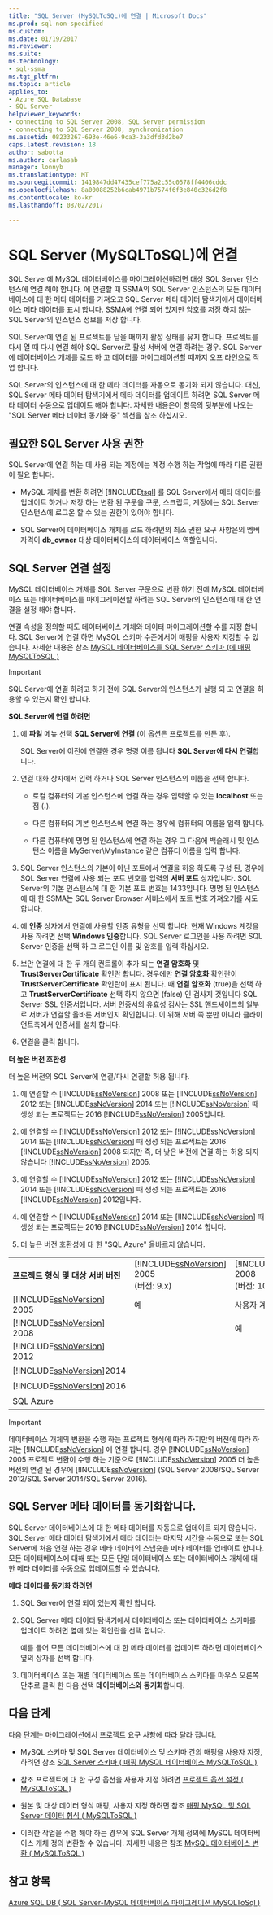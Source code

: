 ```yaml
---
title: "SQL Server (MySQLToSQL)에 연결 | Microsoft Docs"
ms.prod: sql-non-specified
ms.custom: 
ms.date: 01/19/2017
ms.reviewer: 
ms.suite: 
ms.technology:
- sql-ssma
ms.tgt_pltfrm: 
ms.topic: article
applies_to:
- Azure SQL Database
- SQL Server
helpviewer_keywords:
- connecting to SQL Server 2008, SQL Server permission
- connecting to SQL Server 2008, synchronization
ms.assetid: 08233267-693e-46e6-9ca3-3a3dfd3d2be7
caps.latest.revision: 18
author: sabotta
ms.author: carlasab
manager: lonnyb
ms.translationtype: MT
ms.sourcegitcommit: 1419847dd47435cef775a2c55c0578ff4406cddc
ms.openlocfilehash: 8a00088252b6cab4971b7574f6f3e840c326d2f8
ms.contentlocale: ko-kr
ms.lasthandoff: 08/02/2017

---
```

# <a name="connecting-to-sql-server-mysqltosql"></a>SQL Server (MySQLToSQL)에 연결
SQL Server에 MySQL 데이터베이스를 마이그레이션하려면 대상 SQL Server 인스턴스에 연결 해야 합니다. 에 연결할 때 SSMA의 SQL Server 인스턴스의 모든 데이터베이스에 대 한 메타 데이터를 가져오고 SQL Server 메타 데이터 탐색기에서 데이터베이스 메타 데이터를 표시 합니다. SSMA에 연결 되어 있지만 암호를 저장 하지 않는 SQL Server의 인스턴스 정보를 저장 합니다.  
  
SQL Server에 연결 된 프로젝트를 닫을 때까지 활성 상태를 유지 합니다. 프로젝트를 다시 열 때 다시 연결 해야 SQL Server로 활성 서버에 연결 하려는 경우. SQL Server에 데이터베이스 개체를 로드 하 고 데이터를 마이그레이션할 때까지 오프 라인으로 작업 합니다.  
  
SQL Server의 인스턴스에 대 한 메타 데이터를 자동으로 동기화 되지 않습니다. 대신, SQL Server 메타 데이터 탐색기에서 메타 데이터를 업데이트 하려면 SQL Server 메타 데이터 수동으로 업데이트 해야 합니다. 자세한 내용은이 항목의 뒷부분에 나오는 "SQL Server 메타 데이터 동기화 중" 섹션을 참조 하십시오.  
  
## <a name="required-sql-server-permissions"></a>필요한 SQL Server 사용 권한  
SQL Server에 연결 하는 데 사용 되는 계정에는 계정 수행 하는 작업에 따라 다른 권한이 필요 합니다.  
  
-   MySQL 개체를 변환 하려면 [!INCLUDE[tsql](../../includes/tsql_md.md)] 를 SQL Server에서 메타 데이터를 업데이트 하거나 저장 하는 변환 된 구문을 구문, 스크립트, 계정에는 SQL Server 인스턴스에 로그온 할 수 있는 권한이 있어야 합니다.  
  
-   SQL Server에 데이터베이스 개체를 로드 하려면의 최소 권한 요구 사항은의 멤버 자격이 **db_owner** 대상 데이터베이스의 데이터베이스 역할입니다.  
  
## <a name="establishing-a-sql-server-connection"></a>SQL Server 연결 설정  
MySQL 데이터베이스 개체를 SQL Server 구문으로 변환 하기 전에 MySQL 데이터베이스 또는 데이터베이스를 마이그레이션할 하려는 SQL Server의 인스턴스에 대 한 연결을 설정 해야 합니다.  
  
연결 속성을 정의할 때도 데이터베이스 개체와 데이터 마이그레이션할 수를 지정 합니다. SQL Server에 연결 하면 MySQL 스키마 수준에서이 매핑을 사용자 지정할 수 있습니다. 자세한 내용은 참조 [MySQL 데이터베이스를 SQL Server 스키마 &#40;에 매핑 MySQLToSQL &#41;](../../ssma/mysql/mapping-mysql-databases-to-sql-server-schemas-mysqltosql.md)  
  
> [!IMPORTANT]  
> SQL Server에 연결 하려고 하기 전에 SQL Server의 인스턴스가 실행 되 고 연결을 허용할 수 있는지 확인 합니다.  
  
**SQL Server에 연결 하려면**  
  
1.  에 **파일** 메뉴 선택 **SQL Server에 연결** (이 옵션은 프로젝트를 만든 후).  
  
    SQL Server에 이전에 연결한 경우 명령 이름 됩니다 **SQL Server에 다시 연결**합니다.  
  
2.  연결 대화 상자에서 입력 하거나 SQL Server 인스턴스의 이름을 선택 합니다.  
  
    -   로컬 컴퓨터의 기본 인스턴스에 연결 하는 경우 입력할 수 있는 **localhost** 또는 점 (**.**).  
  
    -   다른 컴퓨터의 기본 인스턴스에 연결 하는 경우에 컴퓨터의 이름을 입력 합니다.  
  
    -   다른 컴퓨터에 명명 된 인스턴스에 연결 하는 경우 그 다음에 백슬래시 및 인스턴스 이름을 MyServer\MyInstance 같은 컴퓨터 이름을 입력 합니다.  
  
3.  SQL Server 인스턴스의 기본이 아닌 포트에서 연결을 허용 하도록 구성 된, 경우에 SQL Server 연결에 사용 되는 포트 번호를 입력의 **서버 포트** 상자입니다. SQL Server의 기본 인스턴스에 대 한 기본 포트 번호는 1433입니다. 명명 된 인스턴스에 대 한 SSMA는 SQL Server Browser 서비스에서 포트 번호 가져오기를 시도 합니다.  
  
4.  에 **인증** 상자에서 연결에 사용할 인증 유형을 선택 합니다. 현재 Windows 계정을 사용 하려면 선택 **Windows 인증**합니다. SQL Server 로그인을 사용 하려면 SQL Server 인증을 선택 하 고 로그인 이름 및 암호를 입력 하십시오.  
  
5.  보안 연결에 대 한 두 개의 컨트롤이 추가 되는 **연결 암호화** 및 **TrustServerCertificate** 확인란 합니다. 경우에만 **연결 암호화** 확인란이 **TrustServerCertificate** 확인란이 표시 됩니다. 때 **연결 암호화** (true)을 선택 하 고 **TrustServerCertificate** 선택 하지 않으면 (false) 인 검사지 것입니다 SQL Server SSL 인증서입니다. 서버 인증서의 유효성 검사는 SSL 핸드셰이크의 일부로 서버가 연결할 올바른 서버인지 확인합니다. 이 위해 서버 쪽 뿐만 아니라 클라이언트측에서 인증서를 설치 합니다.  
  
6.  연결을 클릭 합니다.  
  
**더 높은 버전 호환성**  
  
더 높은 버전의 SQL Server에 연결/다시 연결할 허용 됩니다.  
  
1.  에 연결할 수 [!INCLUDE[ssNoVersion](../../includes/ssnoversion_md.md)] 2008 또는 [!INCLUDE[ssNoVersion](../../includes/ssnoversion_md.md)] 2012 또는 [!INCLUDE[ssNoVersion](../../includes/ssnoversion_md.md)] 2014 또는 [!INCLUDE[ssNoVersion](../../includes/ssnoversion_md.md)] 때 생성 되는 프로젝트는 2016 [!INCLUDE[ssNoVersion](../../includes/ssnoversion_md.md)] 2005입니다.  
  
2.  에 연결할 수 [!INCLUDE[ssNoVersion](../../includes/ssnoversion_md.md)] 2012 또는 [!INCLUDE[ssNoVersion](../../includes/ssnoversion_md.md)] 2014 또는 [!INCLUDE[ssNoVersion](../../includes/ssnoversion_md.md)] 때 생성 되는 프로젝트는 2016 [!INCLUDE[ssNoVersion](../../includes/ssnoversion_md.md)] 2008 되지만 즉, 더 낮은 버전에 연결 하는 허용 되지 않습니다 [!INCLUDE[ssNoVersion](../../includes/ssnoversion_md.md)] 2005.  
  
3.  에 연결할 수 [!INCLUDE[ssNoVersion](../../includes/ssnoversion_md.md)] 2012 또는 [!INCLUDE[ssNoVersion](../../includes/ssnoversion_md.md)] 2014 또는 [!INCLUDE[ssNoVersion](../../includes/ssnoversion_md.md)] 때 생성 되는 프로젝트는 2016 [!INCLUDE[ssNoVersion](../../includes/ssnoversion_md.md)] 2012입니다.  
  
4.  에 연결할 수 [!INCLUDE[ssNoVersion](../../includes/ssnoversion_md.md)] 2014 또는 [!INCLUDE[ssNoVersion](../../includes/ssnoversion_md.md)] 때 생성 되는 프로젝트는 2016 [!INCLUDE[ssNoVersion](../../includes/ssnoversion_md.md)] 2014 합니다.  
  
5.  더 높은 버전 호환성에 대 한 "SQL Azure" 올바르지 않습니다.  
  
||||||||  
|-|-|-|-|-|-|-|  
|**프로젝트 형식 및 대상 서버 버전**|[!INCLUDE[ssNoVersion](../../includes/ssnoversion_md.md)] 2005<br /> (버전: 9.x)|[!INCLUDE[ssNoVersion](../../includes/ssnoversion_md.md)] 2008<br /> (버전: 10.x)|[!INCLUDE[ssNoVersion](../../includes/ssnoversion_md.md)] 2012<br />(Version:11.x)|[!INCLUDE[ssNoVersion](../../includes/ssnoversion_md.md)] 2014<br />(Version:12.x)|[!INCLUDE[ssNoVersion](../../includes/ssnoversion_md.md)] 2016<br />(Version:13.x)|SQL Azure|  
|[!INCLUDE[ssNoVersion](../../includes/ssnoversion_md.md)] 2005|예|사용자 계정 컨트롤|사용자 계정 컨트롤|사용자 계정 컨트롤|예||  
|[!INCLUDE[ssNoVersion](../../includes/ssnoversion_md.md)] 2008||예|사용자 계정 컨트롤|사용자 계정 컨트롤|예||  
|[!INCLUDE[ssNoVersion](../../includes/ssnoversion_md.md)] 2012|||예|사용자 계정 컨트롤|예||  
|[!INCLUDE[ssNoVersion](../../includes/ssnoversion_md.md)]2014||||예|예||  
|[!INCLUDE[ssNoVersion](../../includes/ssnoversion_md.md)]2016|||||예||  
|SQL Azure||||||예|  
  
> [!IMPORTANT]  
> 데이터베이스 개체의 변환을 수행 하는 프로젝트 형식에 따라 하지만의 버전에 따라 하지는 [!INCLUDE[ssNoVersion](../../includes/ssnoversion_md.md)] 에 연결 합니다. 경우 [!INCLUDE[ssNoVersion](../../includes/ssnoversion_md.md)] 2005 프로젝트 변환이 수행 하는 기준으로 [!INCLUDE[ssNoVersion](../../includes/ssnoversion_md.md)] 2005 더 높은 버전의 연결 된 경우에 [!INCLUDE[ssNoVersion](../../includes/ssnoversion_md.md)] (SQL Server 2008/SQL Server 2012/SQL Server 2014/SQL Server 2016).  
  
## <a name="synchronizing-sql-server-metadata"></a>SQL Server 메타 데이터를 동기화합니다.  
SQL Server 데이터베이스에 대 한 메타 데이터를 자동으로 업데이트 되지 않습니다. SQL Server 메타 데이터 탐색기에서 메타 데이터는 마지막 시간을 수동으로 또는 SQL Server에 처음 연결 하는 경우 메타 데이터의 스냅숏을 메타 데이터를 업데이트 합니다. 모든 데이터베이스에 대해 또는 모든 단일 데이터베이스 또는 데이터베이스 개체에 대 한 메타 데이터를 수동으로 업데이트할 수 있습니다.  
  
**메타 데이터를 동기화 하려면**  
  
1.  SQL Server에 연결 되어 있는지 확인 합니다.  
  
2.  SQL Server 메타 데이터 탐색기에서 데이터베이스 또는 데이터베이스 스키마를 업데이트 하려면 옆에 있는 확인란을 선택 합니다.  
  
    예를 들어 모든 데이터베이스에 대 한 메타 데이터를 업데이트 하려면 데이터베이스 옆의 상자를 선택 합니다.  
  
3.  데이터베이스 또는 개별 데이터베이스 또는 데이터베이스 스키마를 마우스 오른쪽 단추로 클릭 한 다음 선택 **데이터베이스와 동기화**합니다.  
  
## <a name="next-step"></a>다음 단계  
다음 단계는 마이그레이션에서 프로젝트 요구 사항에 따라 달라 집니다.  
  
-   MySQL 스키마 및 SQL Server 데이터베이스 및 스키마 간의 매핑을 사용자 지정, 하려면 참조 [SQL Server 스키마 &#40; 매핑 MySQL 데이터베이스 MySQLToSQL &#41;](../../ssma/mysql/mapping-mysql-databases-to-sql-server-schemas-mysqltosql.md)  
  
-   참조 프로젝트에 대 한 구성 옵션을 사용자 지정 하려면 [프로젝트 옵션 설정 &#40; MySQLToSQL &#41;](../../ssma/mysql/setting-project-options-mysqltosql.md)  
  
-   원본 및 대상 데이터 형식 매핑, 사용자 지정 하려면 참조 [매핑 MySQL 및 SQL Server 데이터 형식 &#40; MySQLToSQL &#41;](../../ssma/mysql/mapping-mysql-and-sql-server-data-types-mysqltosql.md)  
  
-   이러한 작업을 수행 해야 하는 경우에 SQL Server 개체 정의에 MySQL 데이터베이스 개체 정의 변환할 수 있습니다. 자세한 내용은 참조 [MySQL 데이터베이스 변환 &#40; MySQLToSQL &#41;](../../ssma/mysql/converting-mysql-databases-mysqltosql.md)  
  
## <a name="see-also"></a>참고 항목  
[Azure SQL DB &#40; SQL Server-MySQL 데이터베이스 마이그레이션 MySQLToSql &#41;](../../ssma/mysql/migrating-mysql-databases-to-sql-server-azure-sql-db-mysqltosql.md)  
  

